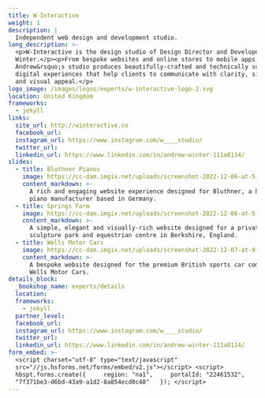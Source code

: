 ```yaml
---
title: W-Interactive
weight: 1
description: |
  Independent web design and development studio.
long_description: >-
  <p>W-Interactive is the design studio of Design Director and Developer Andrew
  Winter.</p><p>From bespoke websites and online stores to mobile apps,
  Andrew&rsquo;s studio produces beautifully-crafted and technically superior
  digital experiences that help clients to communicate with clarity, simplicity,
  and visual appeal.</p>
logo_image: /images/logos/experts/w-interactive-logo-2.svg
location: United Kingdom
frameworks:
  - jekyll
links:
  site_url: http://winteractive.co
  facebook_url:
  instagram_url: https://www.instagram.com/w____studio/
  twitter_url:
  linkedin_url: https://www.linkedin.com/in/andrew-winter-111a8114/
slides:
  - title: Bluthner Pianos
    image: https://cc-dam.imgix.net/uploads/screenshot-2022-12-06-at-5-07-11-pm.png
    content_markdown: >-
      A rich and engaging website experience designed for Bluthner, a high-end
      piano manufacturer based in Germany.
  - title: Springs Farm
    image: https://cc-dam.imgix.net/uploads/screenshot-2022-12-06-at-5-09-40-pm.png
    content_markdown: >-
      A simple, elegant and visually-rich website designed for a private
      sculpture park and equestrian centre in Berkshire, England.
  - title: Wells Motor Cars
    image: https://cc-dam.imgix.net/uploads/screenshot-2022-12-07-at-9-40-40-am.png
    content_markdown: >-
      A bespoke website designed for the premium British sports car company
      Wells Motor Cars.
details_block:
  _bookshop_name: experts/details
  location:
  frameworks:
    - jekyll
  partner_level:
  facebook_url:
  instagram_url: https://www.instagram.com/w____studio/
  twitter_url:
  linkedin_url: https://www.linkedin.com/in/andrew-winter-111a8114/
form_embed: >-
  <script charset="utf-8" type="text/javascript"
  src="//js.hsforms.net/forms/embed/v2.js"></script> <script>  
  hbspt.forms.create({     region: "na1",     portalId: "22461532",     formId:
  "7f371be3-d6bd-43a9-a1d2-8a854ecd0c48"   }); </script>
---
```

